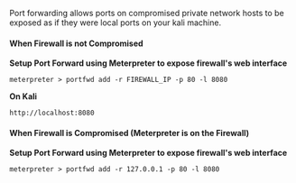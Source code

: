 Port forwarding allows ports on compromised private network hosts to be exposed as if they were local ports on your kali machine.

#### When Firewall is not Compromised
**Setup Port Forward using Meterpreter to expose firewall's web interface**
```
meterpreter > portfwd add -r FIREWALL_IP -p 80 -l 8080
```

**On Kali**
```
http://localhost:8080
```

#### When Firewall is Compromised (Meterpreter is on the Firewall)
**Setup Port Forward using Meterpreter to expose firewall's web interface**
```
meterpreter > portfwd add -r 127.0.0.1 -p 80 -l 8080
```